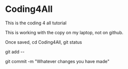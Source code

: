 # Coding4All
This is the coding 4 all tutorial

This is working with the copy on my laptop, not on github.

Once saved, cd Coding4All, git status

git add --

git commit -m "Whatever changes you have made"